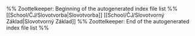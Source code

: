 %% Zoottelkeeper: Beginning of the autogenerated index file list  %%
[[School/ČJ/Slovotvorba|Slovotvorba]]
[[School/ČJ/Slovotvorný Základ|Slovotvorný Základ]]
%% Zoottelkeeper: End of the autogenerated index file list  %%
